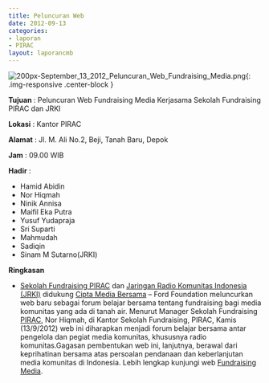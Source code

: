 ```yaml
---
title: Peluncuran Web
date: 2012-09-13
categories:
- laporan
- PIRAC
layout: laporancmb
---
```



![200px-September_13_2012_Peluncuran_Web_Fundraising_Media.png](/uploads/200px-September_13_2012_Peluncuran_Web_Fundraising_Media.png){: .img-responsive .center-block }


**Tujuan** : Peluncuran Web Fundraising Media Kerjasama Sekolah Fundraising PIRAC dan JRKI 

**Lokasi** : Kantor PIRAC 

**Alamat** : Jl. M. Ali No.2, Beji, Tanah Baru, Depok 

**Jam** : 09.00 WIB 

**Hadir** :
* Hamid Abidin
* Nor Hiqmah
* Ninik Annisa
* Maifil Eka Putra
* Yusuf Yudapraja
* Sri Suparti
* Mahmudah
* Sadiqin
* Sinam M Sutarno(JRKI)

**Ringkasan**  
* [Sekolah Fundraising PIRAC](sekolahfundraising.com) dan [Jaringan Radio Komunitas Indonesia (JRKI)](http://jrki.or.id/) didukung [Cipta Media Bersama](http://ciptamedia.org/) – Ford Foundation meluncurkan web baru sebagai forum belajar bersama tentang fundraising bagi media komunitas yang ada di tanah air. Menurut Manager Sekolah Fundraising [PIRAC](pirac.org), Nor Hiqmah, di Kantor Sekolah Fundraising, PIRAC, Kamis (13/9/2012) web ini diharapkan menjadi forum belajar bersama antar pengelola dan pegiat media komunitas, khususnya radio komunitas.Gagasan pembentukan web ini, lanjutnya, berawal dari keprihatinan bersama atas persoalan pendanaan dan keberlanjutan media komunitas di Indonesia. Lebih lengkap kunjungi web [Fundraising Media](http://www.fundraisingmedia.info/).
